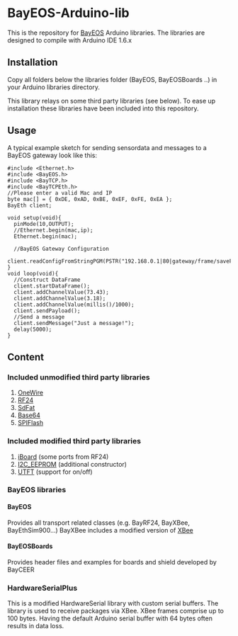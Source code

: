 # BayEOS-Arduino-lib
This is the repository for [BayEOS](http://www.bayceer.uni-bayreuth.de/bayeos/) Arduino libraries. The libraries are designed to compile with Arduino IDE 1.6.x

## Installation
Copy all folders below the libraries folder (BayEOS, BayEOSBoards ..) in your Arduino libraries directory.

This library relays on some third party libraries (see below). To ease up installation
these libraries have been included into this repository.

## Usage
A typical example sketch for sending sensordata and messages to a BayEOS gateway
look like this:

    #include <Ethernet.h>
    #include <BayEOS.h>
    #include <BayTCP.h>
    #include <BayTCPEth.h>
    //Please enter a valid Mac and IP
    byte mac[] = { 0xDE, 0xAD, 0xBE, 0xEF, 0xFE, 0xEA };
    BayEth client;

    void setup(void){
      pinMode(10,OUTPUT);
      //Ethernet.begin(mac,ip);
      Ethernet.begin(mac);

      //BayEOS Gateway Configuration
      client.readConfigFromStringPGM(PSTR("192.168.0.1|80|gateway/frame/saveFlat|import|import|TestEth|||||"));
    }
    void loop(void){
      //Construct DataFrame
      client.startDataFrame();
      client.addChannelValue(73.43);
      client.addChannelValue(3.18);
      client.addChannelValue(millis()/1000);
      client.sendPayload();
      //Send a message
      client.sendMessage("Just a message!");
      delay(5000);
    }

## Content
### Included unmodified third party libraries
1. [OneWire](http://www.pjrc.com/teensy/td_libs_OneWire.html)
2. [RF24](https://github.com/TMRh20/RF24)
3. [SdFat](https://github.com/greiman/SdFat)
4. [Base64](https://github.com/adamvr/arduino-base64/)
5. [SPIFlash](https://github.com/Marzogh/SPIFlash/)

### Included modified third party libraries
1. [iBoard](https://github.com/andykarpov/iBoardRF24) (some ports from RF24)
2. [I2C_EEPROM](https://github.com/RobTillaart/Arduino/tree/master/libraries/I2C_EEPROM) (additional constructor)
3. [UTFT](http://www.rinkydinkelectronics.com/library.php?id=51) (support for on/off)

### BayEOS libraries
#### BayEOS
Provides all transport related classes (e.g. BayRF24, BayXBee, BayEthSim900...)
BayXBee includes a modified version of [XBee](https://github.com/andrewrapp/xbee-arduino)

#### BayEOSBoards
Provides header files and examples for boards and shield developed by BayCEER

### HardwareSerialPlus
This is a modified HardwareSerial library with custom serial buffers. The library
is used to receive packages via XBee. XBee frames comprise up to 100 bytes.
Having the default Arduino serial buffer with 64 bytes often results in data loss.
